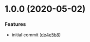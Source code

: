 # 1.0.0 (2020-05-02)


### Features

* initial commit ([de4e5b8](https://github.com/TimoBechtel/draggins/commit/de4e5b8629300d7a802284f7accd4c17ca0f23c1))
